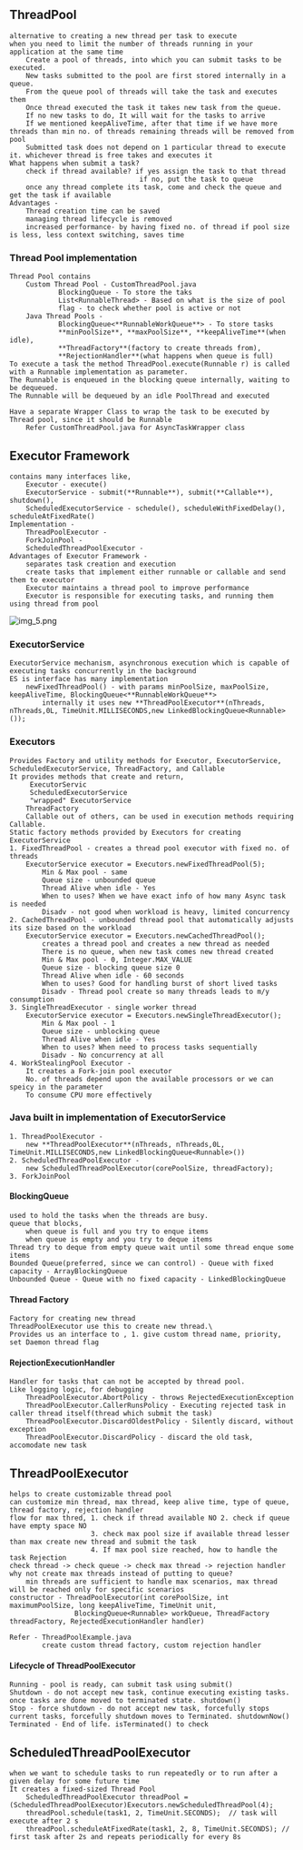 ## ThreadPool
    alternative to creating a new thread per task to execute
    when you need to limit the number of threads running in your application at the same time
        Create a pool of threads, into which you can submit tasks to be executed.
        New tasks submitted to the pool are first stored internally in a queue.
        From the queue pool of threads will take the task and executes them
        Once thread executed the task it takes new task from the queue.
        If no new tasks to do, It will wait for the tasks to arrive
        If we mentioned keepAliveTime, after that time if we have more threads than min no. of threads remaining threads will be removed from pool
        Submitted task does not depend on 1 particular thread to execute it. whichever thread is free takes and executes it
    What happens when submit a task?
        check if thread available? if yes assign the task to that thread
                                    if no, put the task to queue
        once any thread complete its task, come and check the queue and get the task if available
    Advantages - 
        Thread creation time can be saved
        managing thread lifecycle is removed
        increased performance- by having fixed no. of thread if pool size is less, less context switching, saves time

### Thread Pool implementation
    Thread Pool contains
        Custom Thread Pool - CustomThreadPool.java
                BlockingQueue - To store the taks
                List<RunnableThread> - Based on what is the size of pool
                flag - to check whether pool is active or not
        Java Thread Pools - 
                BlockingQueue<**RunnableWorkQueue**> - To store tasks
                **minPoolSize**, **maxPoolSize**, **keepAliveTime**(when idle), 
                **ThreadFactory**(factory to create threads from), 
                **RejectionHandler**(what happens when queue is full)
    To execute a task the method ThreadPool.execute(Runnable r) is called with a Runnable implementation as parameter.
    The Runnable is enqueued in the blocking queue internally, waiting to be dequeued.
    The Runnable will be dequeued by an idle PoolThread and executed

    Have a separate Wrapper Class to wrap the task to be executed by Thread pool, since it should be Runnable
        Refer CustomThreadPool.java for AsyncTaskWrapper class
## Executor Framework
    contains many interfaces like,
        Executor - execute()
        ExecutorService - submit(**Runnable**), submit(**Callable**), shutdown(), 
        ScheduledExecutorService - schedule(), scheduleWithFixedDelay(), scheduleAtFixedRate()
    Implementation -
        ThreadPoolExecutor - 
        ForkJoinPool - 
        ScheduledThreadPoolExecutor - 
    Advantages of Executor Framework -
        separates task creation and execution
        create tasks that implement either runnable or callable and send them to executor
        Executor maintains a thread pool to improve performance
        Executor is responsible for executing tasks, and running them using thread from pool
![img_5.png](img_5.png)
### ExecutorService
    ExecutorService mechanism, asynchronous execution which is capable of executing tasks concurrently in the background
    ES is interface has many implementation
        newFixedThreadPool() - with params minPoolSize, maxPoolSize, keepAliveTime, BlockingQueue<**RunnableWorkQueue**>
            internally it uses new **ThreadPoolExecutor**(nThreads, nThreads,0L, TimeUnit.MILLISECONDS,new LinkedBlockingQueue<Runnable>());
        
### Executors
    Provides Factory and utility methods for Executor, ExecutorService, ScheduledExecutorService, ThreadFactory, and Callable 
    It provides methods that create and return,
         ExecutorServic
         ScheduledExecutorService
         "wrapped" ExecutorService
        ThreadFactory
        Callable out of others, can be used in execution methods requiring Callable.
    Static factory methods provided by Executors for creating ExecutorService
    1. FixedThreadPool - creates a thread pool executor with fixed no. of threads
        ExecutorService executor = Executors.newFixedThreadPool(5);
            Min & Max pool - same
            Queue size - unbounded queue
            Thread Alive when idle - Yes
            When to uses? When we have exact info of how many Async task is needed
            Disadv - not good when workload is heavy, limited concurrency
    2. CachedThreadPool - unbounded thread pool that automatically adjusts its size based on the workload
        ExecutorService executor = Executors.newCachedThreadPool();
            creates a thread pool and creates a new thread as needed 
            There is no queue, when new task comes new thread created
            Min & Max pool - 0, Integer.MAX_VALUE
            Queue size - blocking queue size 0
            Thread Alive when idle - 60 seconds
            When to uses? Good for handling burst of short lived tasks
            Disadv - Thread pool create so many threads leads to m/y consumption
    3. SingleThreadExecutor - single worker thread
        ExecutorService executor = Executors.newSingleThreadExecutor();
            Min & Max pool - 1
            Queue size - unblocking queue
            Thread Alive when idle - Yes
            When to uses? When need to process tasks sequentially
            Disadv - No concurrency at all
    4. WorkStealingPool Executor - 
        It creates a Fork-join pool executor
        No. of threads depend upon the available processors or we can speicy in the parameter
        To consume CPU more effectively

### Java built in implementation of ExecutorService
    1. ThreadPoolExecutor - 
        new **ThreadPoolExecutor**(nThreads, nThreads,0L, TimeUnit.MILLISECONDS,new LinkedBlockingQueue<Runnable>())
    2. ScheduledThreadPoolExecutor - 
        new ScheduledThreadPoolExecutor(corePoolSize, threadFactory);
    3. ForkJoinPool
#### BlockingQueue
    used to hold the tasks when the threads are busy.
    queue that blocks,
        when queue is full and you try to enque items
        when queue is empty and you try to deque items
    Thread try to deque from empty queue wait until some thread enque some items
    Bounded Queue(preferred, since we can control) - Queue with fixed capacity - ArrayBlockingQueue
    Unbounded Queue - Queue with no fixed capacity - LinkedBlockingQueue
#### Thread Factory
    Factory for creating new thread
    ThreadPoolExecutor use this to create new thread.\
    Provides us an interface to , 1. give custom thread name, priority, set Daemon thread flag
#### RejectionExecutionHandler
    Handler for tasks that can not be accepted by thread pool.
    Like logging logic, for debugging
        ThreadPoolExecutor.AbortPolicy - throws RejectedExecutionException
        ThreadPoolExecutor.CallerRunsPolicy - Executing rejected task in caller thread itself(thread which submit the task) 
        ThreadPoolExecutor.DiscardOldestPolicy - Silently discard, without exception
        ThreadPoolExecutor.DiscardPolicy - discard the old task, accomodate new task
## ThreadPoolExecutor
    helps to create customizable thread pool
    can customize min thread, max thread, keep alive time, type of queue, thread factory, rejection handler
    flow for max thred, 1. check if thread available NO 2. check if queue have empty space NO 
                        3. check max pool size if available thread lesser than max create new thread and submit the task
                        4. If max pool size reached, how to handle the task Rejection
    check thread -> check queue -> check max thread -> rejection handler
    why not create max threads instead of putting to queue?
        min threads are sufficient to handle max scenarios, max thread will be reached only for specific scenarios
    constructor - ThreadPoolExecutor(int corePoolSize, int maximumPoolSize, long keepAliveTime, TimeUnit unit, 
                    BlockingQueue<Runnable> workQueue, ThreadFactory threadFactory, RejectedExecutionHandler handler)

    Refer - ThreadPoolExample.java
            create custom thread factory, custom rejection handler
#### Lifecycle of ThreadPoolExecutor
    Running - pool is ready, can submit task using submit()
    Shutdown - do not accept new task, continue executing existing tasks. once tasks are done moved to terminated state. shutdown()
    Stop - force shutdown - do not accept new task, forcefully stops current tasks, forcefully shutdown moves to Terminated. shutdownNow()
    Terminated - End of life. isTerminated() to check 

## ScheduledThreadPoolExecutor
    when we want to schedule tasks to run repeatedly or to run after a given delay for some future time
    It creates a fixed-sized Thread Pool
        ScheduledThreadPoolExecutor threadPool = (ScheduledThreadPoolExecutor)Executors.newScheduledThreadPool(4);
        threadPool.schedule(task1, 2, TimeUnit.SECONDS);  // task will execute after 2 s
        threadPool.scheduleAtFixedRate(task1, 2, 8, TimeUnit.SECONDS); // first task after 2s and repeats periodically for every 8s 
    